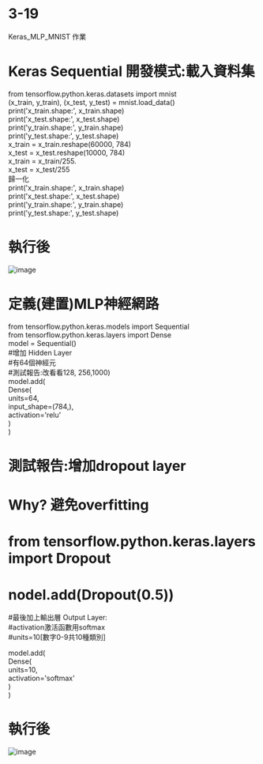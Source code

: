 # 3-19
Keras_MLP_MNIST 作業  
# Keras Sequential 開發模式:載入資料集
from tensorflow.python.keras.datasets import mnist  
(x_train, y_train), (x_test, y_test) = mnist.load_data()  
print('x_train.shape:', x_train.shape)  
print('x_test.shape:', x_test.shape)  
print('y_train.shape:', y_train.shape)  
print('y_test.shape:', y_test.shape)  
x_train = x_train.reshape(60000, 784)   
x_test = x_test.reshape(10000, 784)  
x_train = x_train/255.  
x_test = x_test/255  
歸一化  
print('x_train.shape:', x_train.shape)  
print('x_test.shape:', x_test.shape)  
print('y_train.shape:', y_train.shape)  
print('y_test.shape:', y_test.shape)  
#  執行後  
![image](https://github.com/SuWeizhe1124/3-19/blob/master/Kers%20%E6%B8%AC%E8%A9%A6/G2.JPG)  
#  定義(建置)MLP神經網路  
from tensorflow.python.keras.models import Sequential  
from tensorflow.python.keras.layers import Dense  
model = Sequential()  
#增加 Hidden Layer  
#有64個神經元  
#測試報告:改看看128, 256,1000)  
model.add(  
    Dense(  
        units=64,   
        input_shape=(784,),  
        activation='relu'  
    )  
)  
# 測試報告:增加dropout layer  
# Why? 避免overfitting  
# from tensorflow.python.keras.layers import Dropout  
# nodel.add(Dropout(0.5))  
#最後加上輸出層 Output Layer:  
#activation激活函數用softmax  
#units=10[數字0-9共10種類別]  

model.add(  
    Dense(  
        units=10,  
        activation='softmax'  
    )  
)  
#  執行後  
![image](https://github.com/SuWeizhe1124/3-19/blob/master/Kers%20%E6%B8%AC%E8%A9%A6/G1.JPG)   
